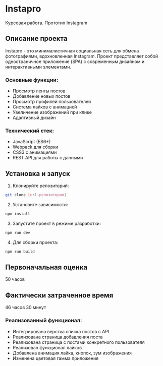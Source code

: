 # Instapro

Курсовая работа. Прототип Instagram

## Описание проекта

Instapro - это минималистичная социальная сеть для обмена фотографиями, вдохновленная Instagram. Проект представляет
собой одностраничное приложение (SPA) с современным дизайном и интерактивными элементами.

### Основные функции:

- Просмотр ленты постов
- Добавление новых постов
- Просмотр профилей пользователей
- Система лайков с анимацией
- Увеличение изображений при клике
- Адаптивный дизайн

### Технический стек:

- JavaScript (ES6+)
- Webpack для сборки
- CSS3 с анимациями
- REST API для работы с данными

## Установка и запуск

1. Клонируйте репозиторий:

```bash
git clone [url-репозитория]
```

2. Установите зависимости:

```bash
npm install
```

3. Запустите проект в режиме разработки:

```bash
npm run dev
```

4. Для сборки проекта:

```bash
npm run build
```

## Первоначальная оценка
 50 часов

## Фактически затраченное время

46 часов 30 минут

### Реализованный функционал:

- Интегрирована верстка списка постов с API
- Реализована страница добавления поста
- Реализована страница с постами конкретного пользователя
- Реализован функционал лайков
- Добавлена анимация лайка, кнопок, зум изображения
- Изменена цветовая гамма приложения
